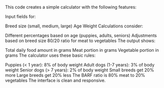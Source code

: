 This code creates a simple calculator with the following features:

Input fields for:

Breed size (small, medium, large)
Age
Weight
Calculations consider:

Different percentages based on age (puppies, adults, seniors)
Adjustments based on breed size
80/20 ratio for meat to vegetables
The output shows:

Total daily food amount in grams
Meat portion in grams
Vegetable portion in grams
The calculator uses these basic rules:

Puppies (< 1 year): 8% of body weight
Adult dogs (1-7 years): 3% of body weight
Senior dogs (> 7 years): 2% of body weight
Small breeds get 20% more
Large breeds get 20% less
The BARF ratio is 80% meat to 20% vegetables
The interface is clean and responsive.
